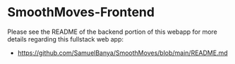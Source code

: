 # SmoothMoves-Frontend
Please see the README of the backend portion of this webapp for more details regarding this fullstack web app:
- https://github.com/SamuelBanya/SmoothMoves/blob/main/README.md
